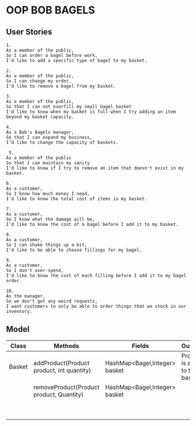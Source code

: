 # OOP BOB BAGELS

## User Stories


```
1.
As a member of the public,
So I can order a bagel before work,
I'd like to add a specific type of bagel to my basket.
```

```
2.
As a member of the public,
So I can change my order,
I'd like to remove a bagel from my basket.
```

```
3.
As a member of the public,
So that I can not overfill my small bagel basket
I'd like to know when my basket is full when I try adding an item beyond my basket capacity.
```

```
4.
As a Bob's Bagels manager,
So that I can expand my business,
I’d like to change the capacity of baskets.
```
```
 5.
As a member of the public
So that I can maintain my sanity
I'd like to know if I try to remove an item that doesn't exist in my basket.
```
```
6.
As a customer,
So I know how much money I need,
I'd like to know the total cost of items in my basket.
```

```
7.
As a customer,
So I know what the damage will be,
I'd like to know the cost of a bagel before I add it to my basket.
```
```
8.
As a customer,
So I can shake things up a bit,
I'd like to be able to choose fillings for my bagel.
```
```
9.
As a customer,
So I don't over-spend,
I'd like to know the cost of each filling before I add it to my bagel order.
```
```
10.
As the manager,
So we don't get any weird requests,
I want customers to only be able to order things that we stock in our inventory.
```

## Model

| Class  | Methods                                   | Fields                         | Outcome                        |
|--------|-------------------------------------------|--------------------------------|--------------------------------|
| Basket | addProduct(Product product, int quantity) | HashMap<Bagel,Integer> basket  | Product is added to the basket |
|        | removeProduct(Product product, Quantity)  | HashMap<Bagel,Integer> basket  |                                |
|        |                                           |                                |                                |
|        |                                           |                                |                                |
|        |                                           |                                |                                |
|        |                                           |                                |                                |
|        |                                           |                                |                                |
|        |                                           |                                |                                |
|        |                                           |                                |                                |
|        |                                           |                                |                                |
|        |                                           |                                |                                |

